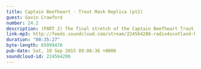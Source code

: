 ```yaml
---
title: Captain Beefheart - Trout Mask Replica (pt2)
guest: Gavin Crawford
number: 24.2
description: (PART 2) The final stretch of the Captain Beefheart Trout Mask Replica marathon; surely a sprint finish, possibly a slamdunk. Will the boys descend into madness after being locked in a room together (with the Captain (and alcohol...?)) for so long?
link-mp3: http://feeds.soundcloud.com/stream/224564286-radio4scotland-hmm-interesting-choice-ep24-captain-beefheart-trout-mask-replica-pt2.mp3
duration: "00:35:27"
byte-length: 85099476
pub-date: Sat, 19 Sep 2015 09:06:36 +0000
soundcloud-id: 224564286
---
```

